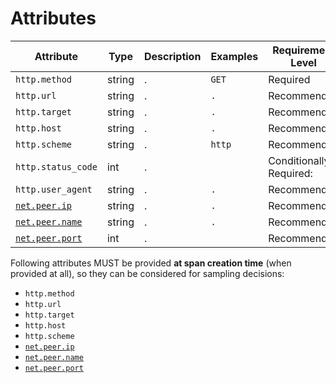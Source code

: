 # Attributes

<!-- semconv http -->
| Attribute  | Type | Description  | Examples  | Requirement Level |
|---|---|---|---|---|
| `http.method` | string | . | `GET` | Required |
| `http.url` | string | . | `.` | Recommended |
| `http.target` | string | . | `.` | Recommended |
| `http.host` | string | . | `.` | Recommended |
| `http.scheme` | string | . | `http` | Recommended |
| `http.status_code` | int | . |  | Conditionally Required: <condition> |
| `http.user_agent` | string | . | `.` | Recommended |
| [`net.peer.ip`](span-general.md) | string | . | `.` | Recommended |
| [`net.peer.name`](span-general.md) | string | . | `.` | Recommended |
| [`net.peer.port`](span-general.md) | int | . |  | Recommended |

Following attributes MUST be provided **at span creation time** (when provided at all), so they can be considered for sampling decisions:

* `http.method`
* `http.url`
* `http.target`
* `http.host`
* `http.scheme`
* [`net.peer.ip`](span-general.md)
* [`net.peer.name`](span-general.md)
* [`net.peer.port`](span-general.md)
<!-- endsemconv -->
